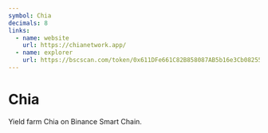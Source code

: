 ```yaml
---
symbol: Chia
decimals: 8
links:
  - name: website
    url: https://chianetwork.app/
  - name: explorer
    url: https://bscscan.com/token/0x611DFe661C82B858087AB5b16e3Cb082552df4F3
---
```


# Chia

Yield farm Chia on Binance Smart Chain.
